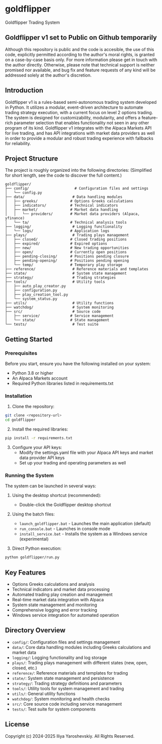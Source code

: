 # goldflipper
Goldflipper Trading System

## Goldflipper v1 set to Public on Github temporarily
Although this repository is public and the code is accesible, the use of this code, explicitly permitted according to the author's moral rights, is granted on a case-by-case basis only. For more information please get in touch with the author directly. Otherwise, please note that technical support is neither promised nor available, and bug fix and feature requests of any kind will be addressed solely at the author's discretion. 

## Introduction

Goldflipper v1 is a rules-based semi-autonomous trading system developed in Python. It utilizes a modular, event-driven architecture to automate trading strategy execution, with a current focus on level 2 options trading. The system is designed for customizability, modularity, and offers a feature-rich parameter selection that enables functionality not seen in any other program of its kind. Goldflipper v1 integrates with the Alpaca Markets API for live trading, and has API integrations with market data providers as well in order to provide a modular and robust trading experience with fallbacks for reliability.

## Project Structure

The project is roughly organized into the following directories:
(Simplified for short length, see the code to discover the full content.)

```
goldflipper/
├── config/                     # Configuration files and settings
│   └── config.py
├── data/                      # Data handling modules
│   ├── greeks/               # Options Greeks calculations
│   ├── indicators/           # Technical indicators
│   ├── market/               # Market data handling
│   │   └── providers/        # Market data providers (Alpaca, yfinance)
│   └── ta/                   # Technical analysis tools
├── logging/                   # Logging functionality
│   └── logs/                 # Application logs
├── plays/                     # Trading plays management
│   ├── closed/               # Closed trading positions
│   ├── expired/              # Expired options
│   ├── new/                  # New trading opportunities
│   ├── open/                 # Currently open positions
│   ├── pending-closing/      # Positions pending closure
│   ├── pending-opening/      # Positions pending opening
│   └── temp/                 # Temporary play storage
├── reference/                 # Reference materials and templates
├── state/                     # System state management
├── strategy/                  # Trading strategies
├── tools/                     # Utility tools
│   ├── auto_play_creator.py
│   ├── configuration.py
│   ├── play_creation_tool.py
│   └── system_status.py
├── utils/                     # Utility functions
├── watchdog/                  # System monitoring
├── src/                       # Source code
│   ├── service/              # Service management
│   └── state/                # State management
└── tests/                     # Test suite
```

## Getting Started

### Prerequisites

Before you start, ensure you have the following installed on your system:

- Python 3.8 or higher
- An Alpaca Markets account
- Required Python libraries listed in requirements.txt

### Installation

1. Clone the repository:
```bash
git clone <repository-url>
cd goldflipper
```

2. Install the required libraries:
```bash
pip install -r requirements.txt
```

3. Configure your API keys:
   - Modify the settings.yaml file with your Alpaca API keys and market data provider API keys
   - Set up your trading and operating parameters as well

### Running the System

The system can be launched in several ways:

1. Using the desktop shortcut (recommended):
   - Double-click the Goldflipper desktop shortcut

2. Using the batch files:
   - `launch_goldflipper.bat` - Launches the main application (default)
   - `run_console.bat` - Launches in console mode
   - `install_service.bat` - Installs the system as a Windows service (experimental)

3. Direct Python execution:
```bash
python goldflipper/run.py
```

## Key Features

- Options Greeks calculations and analysis
- Technical indicators and market data processing
- Automated trading play creation and management
- Real-time market data integration with Alpaca
- System state management and monitoring
- Comprehensive logging and error tracking
- Windows service integration for automated operation

## Directory Overview

- `config/`: Configuration files and settings management
- `data/`: Core data handling modules including Greeks calculations and market data
- `logging/`: Logging functionality and log storage
- `plays/`: Trading plays management with different states (new, open, closed, etc.)
- `reference/`: Reference materials and templates for trading
- `state/`: System state management and persistence
- `strategy/`: Trading strategy definitions and parameters
- `tools/`: Utility tools for system management and trading
- `utils/`: General utility functions
- `watchdog/`: System monitoring and health checks
- `src/`: Core source code including service management
- `tests/`: Test suite for system components

## License

Copyright (c) 2024-2025 Iliya Yaroshevskiy. All Rights Reserved.
